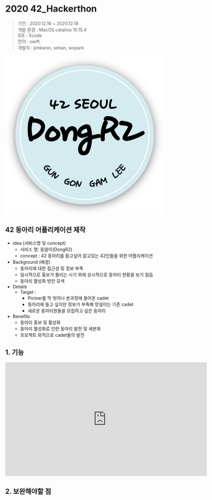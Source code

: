 # 2020 42_Hackerthon
> 기간 : 2020.12.16 ~ 2020.12.18  
> 개발 환경 : MacOS catalina 10.15.4  
> IDE : Xcode  
> 언어 : swift  
> 개발자 : jimkwon, sehan, wopark

![](dongari.png)

## 42 동아리 어플리케이션 제작
+ idea (서비스명 및 concept)
  + 서비스 명: 동앓이(DongR2)
  + concept :  42 동아리를 들고싶어 앓고있는 42인들을 위한 어플리케이션
+ Background (배경)
  + 동아리에 대한 접근성 및 정보 부족
  + 일시적으로 홍보가 몰리는 시기 외에 상시적으로 동아리 현황을 보기 힘듬
  + 동아리 활성화 방안 모색
+ Details
  + Target : 
    + Piciner를 막 벗어나 본과정에 들어온 cadet
    + 동아리에 들고 싶지만 정보가 부족해 망설이는 기존 cadet
    + 새로운 동아리원들을 모집하고 싶은 동아리
+ Benefits
  + 동아리 홍보 및 활성화
  + 동아리 활성화로 인한 동아리 발전 및 세분화
  + 프로젝트 외적으로 cadet들의 발전

## 1. 기능
<iframe width="640" height="360" src="https://www.youtube.com/embed/6Az2cNU7gUw" frameborder="0" gesture="media" allowfullscreen=""></iframe>

## 2. 보완해야할 점